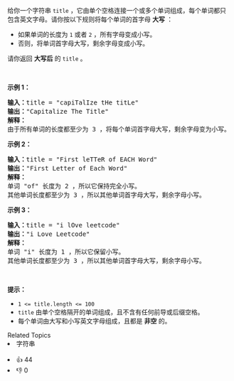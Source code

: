 <p>给你一个字符串&nbsp;<code>title</code>&nbsp;，它由单个空格连接一个或多个单词组成，每个单词都只包含英文字母。请你按以下规则将每个单词的首字母 <strong>大写</strong>&nbsp;：</p>

<ul> 
 <li>如果单词的长度为&nbsp;<code>1</code>&nbsp;或者&nbsp;<code>2</code>&nbsp;，所有字母变成小写。</li> 
 <li>否则，将单词首字母大写，剩余字母变成小写。</li> 
</ul>

<p>请你返回 <strong>大写后</strong>&nbsp;的<em>&nbsp;</em><code>title</code>&nbsp;。</p>

<p>&nbsp;</p>

<p><b>示例 1：</b></p>

<pre><b>输入：</b>title = "capiTalIze tHe titLe"
<b>输出：</b>"Capitalize The Title"
<strong>解释：</strong>
由于所有单词的长度都至少为 3 ，将每个单词首字母大写，剩余字母变为小写。
</pre>

<p><strong>示例 2：</strong></p>

<pre><b>输入：</b>title = "First leTTeR of EACH Word"
<b>输出：</b>"First Letter of Each Word"
<strong>解释：</strong>
单词 "of" 长度为 2 ，所以它保持完全小写。
其他单词长度都至少为 3 ，所以其他单词首字母大写，剩余字母小写。
</pre>

<p><strong>示例 3：</strong></p>

<pre><b>输入：</b>title = "i lOve leetcode"
<b>输出：</b>"i Love Leetcode"
<strong>解释：</strong>
单词 "i" 长度为 1 ，所以它保留小写。
其他单词长度都至少为 3 ，所以其他单词首字母大写，剩余字母小写。
</pre>

<p>&nbsp;</p>

<p><strong>提示：</strong></p>

<ul> 
 <li><code>1 &lt;= title.length &lt;= 100</code></li> 
 <li><code>title</code>&nbsp;由单个空格隔开的单词组成，且不含有任何前导或后缀空格。</li> 
 <li>每个单词由大写和小写英文字母组成，且都是 <strong>非空</strong>&nbsp;的。</li> 
</ul>

<div><div>Related Topics</div><div><li>字符串</li></div></div><br><div><li>👍 44</li><li>👎 0</li></div>